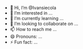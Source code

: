 - 👋 Hi, I’m @Ivansiecola
- 👀 I’m interested in ...
- 🌱 I’m currently learning ...
- 💞️ I’m looking to collaborate on ...
- 📫 How to reach me ...
- 😄 Pronouns: ...
- ⚡ Fun fact: ...

<!---
Ivansiecola/Ivansiecola is a ✨ special ✨ repository because its `README.md` (this file) appears on your GitHub profile.
You can click the Preview link to take a look at your changes.
--->
